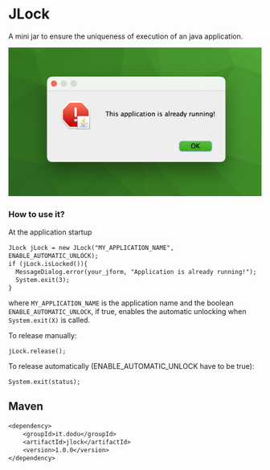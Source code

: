 # JLock
A mini jar to ensure the uniqueness of execution of an java application.

![example](https://raw.githubusercontent.com/AndreiDodu/JLock/master/example_a.png)

### How to use it?

At the application startup

```
JLock jLock = new JLock("MY_APPLICATION_NAME", ENABLE_AUTOMATIC_UNLOCK);
if (jLock.isLocked()){
  MessageDialog.error(your_jform, "Application is already running!");
  System.exit(3);
}
```

where `MY_APPLICATION_NAME` is the application name and the boolean `ENABLE_AUTOMATIC_UNLOCK`, if true, enables the automatic unlocking when `System.exit(X)` is called.

To release manually:

```
jLock.release();
```

To release automatically (ENABLE_AUTOMATIC_UNLOCK have to be true):

```
System.exit(status);
```


## Maven

```
<dependency>
	<groupId>it.dodu</groupId>
	<artifactId>jlock</artifactId>
	<version>1.0.0</version>
</dependency>
```		
